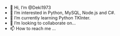 - 👋 Hi, I’m @Deki1973
- 👀 I’m interested in Python, MySQL, Node.js and C#.
- 🌱 I’m currently learning Python TKInter.
- 💞️ I’m looking to collaborate on...
- 📫 How to reach me ...

<!---
Deki1973/Deki1973 is a ✨ special ✨ repository because its `README.md` (this file) appears on your GitHub profile.
You can click the Preview link to take a look at your changes.
--->
